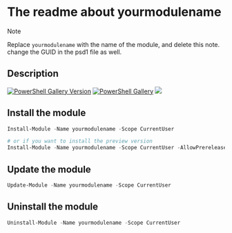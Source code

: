 # The readme about yourmodulename

> [!NOTE]
> Replace `yourmodulename` with the name of the module, and delete this note. change the GUID in the psd1 file as well.

## Description


[![PowerShell Gallery Version](https://img.shields.io/powershellgallery/v/yourmodulename?label=yourmodulename)](https://www.powershellgallery.com/packages/yourmodulename) [![PowerShell Gallery](https://img.shields.io/powershellgallery/dt/yourmodulename)](https://www.powershellgallery.com/packages/yourmodulename) [![](https://img.shields.io/badge/change-logs-blue)](CHANGELOG.md) 


## Install the module

```powershell
Install-Module -Name yourmodulename -Scope CurrentUser

# or if you want to install the preview version
Install-Module -Name yourmodulename -Scope CurrentUser -AllowPrerelease
```

## Update the module

```powershell
Update-Module -Name yourmodulename -Scope CurrentUser
```

## Uninstall the module

```powershell
Uninstall-Module -Name yourmodulename -Scope CurrentUser
```